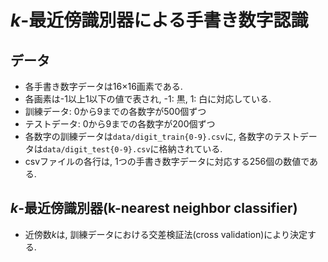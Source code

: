 # $k$-最近傍識別器による手書き数字認識

## データ
- 各手書き数字データは16×16画素である.
- 各画素は-1以上1以下の値で表され, -1: 黒, 1: 白に対応している.
- 訓練データ: 0から9までの各数字が500個ずつ
- テストデータ: 0から9までの各数字が200個ずつ
- 各数字の訓練データは`data/digit_train{0-9}.csv`に, 各数字のテストデータは`data/digit_test{0-9}.csv`に格納されている.
- csvファイルの各行は, 1つの手書き数字データに対応する256個の数値である.

## $k$-最近傍識別器(k-nearest neighbor classifier)
- 近傍数$k$は, 訓練データにおける交差検証法(cross validation)により決定する.

